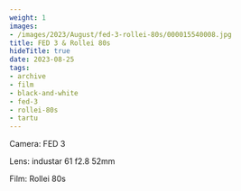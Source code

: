 ```yaml
---
weight: 1
images:
- /images/2023/August/fed-3-rollei-80s/000015540008.jpg
title: FED 3 & Rollei 80s
hideTitle: true
date: 2023-08-25
tags:
- archive
- film
- black-and-white
- fed-3
- rollei-80s
- tartu
---
```


Camera: FED 3

Lens: industar 61 f2.8 52mm

Film: Rollei 80s

